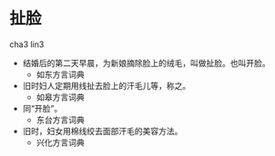# 扯脸
cha3 lin3
+ 结婚后的第二天早晨，为新娘摘除脸上的绒毛，叫做扯脸。也叫开脸。
  * 如东方言词典
+ 旧时妇人定期用线扯去脸上的汗毛儿等，称之。
  * 如皋方言词典
+ 同“开脸”。
  * 东台方言词典
+ 旧时，妇女用棉线绞去面部汗毛的美容方法。
  * 兴化方言词典

